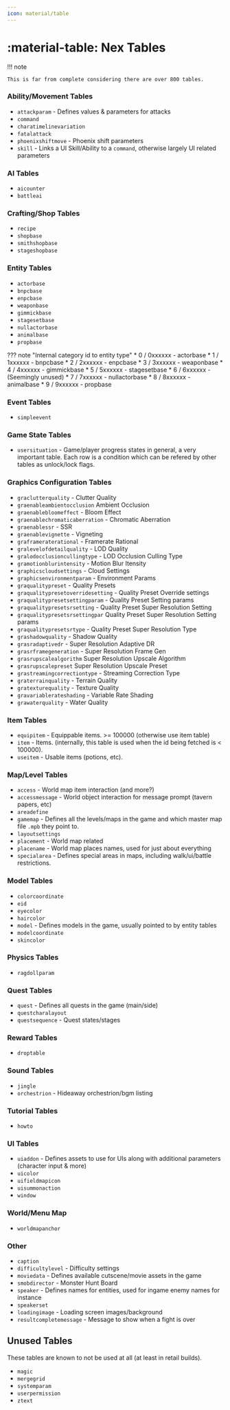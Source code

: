 ```yaml
---
icon: material/table
---
```


# :material-table: Nex Tables

!!! note

    This is far from complete considering there are over 800 tables.

### Ability/Movement Tables

* `attackparam` - Defines values & parameters for attacks
* `command`
* `charatimelinevariation`
* `fatalattack`
* `phoenixshiftmove` - Phoenix shift parameters
* `skill` - Links a UI Skill/Ability to a `command`, otherwise largely UI related parameters

### AI Tables
* `aicounter`
* `battleai`

### Crafting/Shop Tables
* `recipe`
* `shopbase`
* `smithshopbase`
* `stageshopbase`

### Entity Tables

* `actorbase`
* `bnpcbase`
* `enpcbase`
* `weaponbase`
* `gimmickbase`
* `stagesetbase`
* `nullactorbase`
* `animalbase`
* `propbase`

??? note "Internal category id to entity type"
    * 0 / 0xxxxxx - actorbase
    * 1 / 1xxxxxx - bnpcbase
    * 2 / 2xxxxxx - enpcbase
    * 3 / 3xxxxxx - weaponbase
    * 4 / 4xxxxxx - gimmickbase
    * 5 / 5xxxxxx - stagesetbase
    * 6 / 6xxxxxx - (Seemingly unused)
    * 7 / 7xxxxxx - nullactorbase
    * 8 / 8xxxxxx - animalbase
    * 9 / 9xxxxxx - propbase

### Event Tables
* `simpleevent`

### Game State Tables
* `usersituation` - Game/player progress states in general, a very important table. Each row is a condition which can be refered by other tables as unlock/lock flags.

### Graphics Configuration Tables

* `graclutterquality` - Clutter Quality
* `graenableambientocclusion` Ambient Occlusion
* `graenablebloomeffect` - Bloom Effect
* `graenablechromaticaberration` - Chromatic Aberration
* `graenablessr` - SSR
* `graenablevignette` - Vigneting
* `graframeraterational` - Framerate Rational
* `gralevelofdetailquality` - LOD Quality
* `gralodocclusioncullingtype` - LOD Occlusion Culling Type
* `gramotionblurintensity` - Motion Blur Itensity
* `graphicscloudsettings` - Cloud Settings
* `graphicsenvironmentparam` - Environment Params
* `graqualitypreset` - Quality Presets
* `graqualitypresetoverridesetting` - Quality Preset Override settings
* `graqualitypresetsettingparam` - Quality Preset Setting params
* `graqualitypresetsrsetting` - Quality Preset Super Resolution Setting
* `graqualitypresetsrsettingpar` Quality Preset Super Resolution Setting params
* `graqualitypresetsrtype` - Quality Preset Super Resolution Type
* `grashadowquality` - Shadow Quality
* `grasradaptivedr` - Super Resolution Adaptive DR
* `grasrframegeneration` - Super Resolution Frame Gen
* `grasrupscalealgorithm` Super Resolution Upscale Algorithm
* `grasrupscalepreset` Super Resolution Upscale Preset
* `grastreamingcorrectiontype` - Streaming Correction Type
* `graterrainquality` - Terrain Quality
* `gratexturequality` - Texture Quality
* `gravariablerateshading` - Variable Rate Shading
* `grawaterquality` - Water Quality

### Item Tables

* `equipitem` - Equippable items. >= 100000 (otherwise use item table)
* `item` - Items. (internally, this table is used when the id being fetched is < 100000).
* `useitem` - Usable items (potions, etc).

### Map/Level Tables

* `access` - World map item interaction (and more?)
* `accessmessage` - World object interaction for message prompt (tavern papers, etc)
* `areadefine`
* `gamemap` - Defines all the levels/maps in the game and which master map file `.mpb` they point to.
* `layoutsettings`
* `placement` - World map related
* `placename` - World map places names, used for just about everything
* `specialarea` - Defines special areas in maps, including walk/ui/battle restrictions.

### Model Tables

* `colorcoordinate`
* `eid`
* `eyecolor`
* `haircolor`
* `model` - Defines models in the game, usually pointed to by entity tables
* `modelcoordinate`
* `skincolor`

### Physics Tables
* `ragdollparam`

### Quest Tables

* `quest` - Defines all quests in the game (main/side)
* `questcharalayout`
* `questsequence` - Quest states/stages

### Reward Tables
* `droptable`

### Sound Tables
* `jingle`
* `orchestrion` - Hideaway orchestrion/bgm listing

### Tutorial Tables
* `howto`

### UI Tables
* `uiaddon` - Defines assets to use for UIs along with additional parameters (character input & more)
* `uicolor`
* `uifieldmapicon`
* `uisummonaction`
* `window`

### World/Menu Map

* `worldmapanchor`

### Other

* `caption`
* `difficultylevel` - Difficulty settings
* `moviedata` - Defines available cutscene/movie assets in the game
* `smobdirector` - Monster Hunt Board
* `speaker` - Defines names for entities, used for ingame enemy names for instance
* `speakerset`
* `loadingimage` - Loading screen images/background
* `resultcompletemessage` - Message to show when a fight is over

## Unused Tables

These tables are known to not be used at all (at least in retail builds).

* `magic`
* `mergegrid`
* `systemparam`
* `userpermission`
* `ztext`
